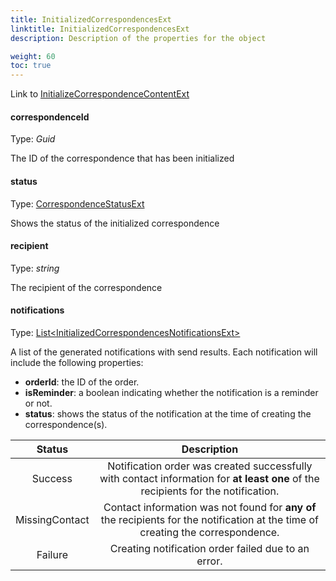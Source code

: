 ```yaml
---
title: InitializedCorrespondencesExt
linktitle: InitializedCorrespondencesExt
description: Description of the properties for the object

weight: 60
toc: true
---
```

Link to [InitializeCorrespondenceContentExt](https://github.com/Altinn/altinn-correspondence/blob/main/src/Altinn.Correspondence.API/Models/InitializeCorrespondenceContentExt.cs)

#### correspondenceId

Type: _Guid_

The ID of the correspondence that has been initialized

#### status

Type: [CorrespondenceStatusExt](https://github.com/Altinn/altinn-correspondence/blob/main/src/Altinn.Correspondence.API/Models/Enums/CorrespondenceStatusExt.cs)

Shows the status of the initialized correspondence

#### recipient

Type: _string_

The recipient of the correspondence

#### notifications

Type: [List\<InitializedCorrespondencesNotificationsExt>](https://github.com/Altinn/altinn-correspondence/blob/main/src/Altinn.Correspondence.API/Models/InitializedCorrespondencesNotificationsExt.cs)

A list of the generated notifications with send results. Each notification will include the following properties:

- **orderId**: the ID of the order.
- **isReminder**: a boolean indicating whether the notification is a reminder or not.
- **status**: shows the status of the notification at the time of creating the correspondence(s).

|     Status     |                                                            Description                                                            |
| :------------: | :-------------------------------------------------------------------------------------------------------------------------------: |
|    Success     | Notification order was created successfully with contact information for **at least one** of the recipients for the notification. |
| MissingContact | Contact information was not found for **any of** the recipients for the notification at the time of creating the correspondence.  |
|    Failure     |                                        Creating notification order failed due to an error.                                        |
